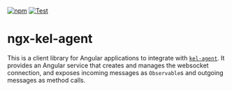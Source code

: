[![npm](https://badgen.net/npm/v/ngx-kel-agent)](https://www.npmjs.com/package/ngx-kel-agent)
[![Test](https://github.com/k0swe/ngx-kel-agent/workflows/Test/badge.svg?branch=main)](https://github.com/k0swe/ngx-kel-agent/actions?query=workflow%3ATest+branch%3Amain)

# ngx-kel-agent

This is a client library for Angular applications to integrate with
[`kel-agent`](https://github.com/k0swe/kel-agent). It provides an Angular service that creates and
manages the websocket connection, and exposes incoming messages as `Observable`s and outgoing
messages as method calls.
